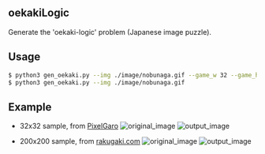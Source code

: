 ## oekakiLogic
Generate the 'oekaki-logic' problem (Japanese image puzzle).

## Usage

``` sh
$ python3 gen_oekaki.py --img ./image/nobunaga.gif --game_w 32 --game_h 32 --black_threshold 100
$ python3 gen_oekaki.py --img ./image/nobunaga.gif
```

## Example

- 32x32 sample, from [PixelGaro](https://hpgpixer.jp/)
![original_image](./image/nobunaga.gif, "original image")
![output_image](./image/nobunaga_enlarge.gif, "problem image")

- 200x200 sample, from [rakugaki.com](http://rakugakiicon.com/)
![original_image](https://github.com/hageShogun/oekakiLogic/blob/master/image/doctor.png, "original image")
![output_image](/image/doctor_enlarge.gif, "problem image")
